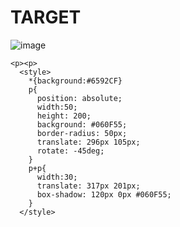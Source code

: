 # TARGET

![image](https://github.com/gaschneider/cssbattle/assets/16023844/63696890-7197-492d-9d52-306a9cccd507)

```
<p><p>
  <style>
    *{background:#6592CF}
    p{
      position: absolute;
      width:50;
      height: 200;
      background: #060F55;
      border-radius: 50px;
      translate: 296px 105px;
      rotate: -45deg;
    }
    p+p{
      width:30;
      translate: 317px 201px;
      box-shadow: 120px 0px #060F55;
    }
  </style>
```

